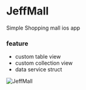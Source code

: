 # JeffMall
Simple Shopping mall ios app

### feature

- custom table view
- custom collection view
- data service struct

![JeffMall](https://user-images.githubusercontent.com/35421421/60418510-0c404000-9c1e-11e9-880b-d1528929433e.gif)
